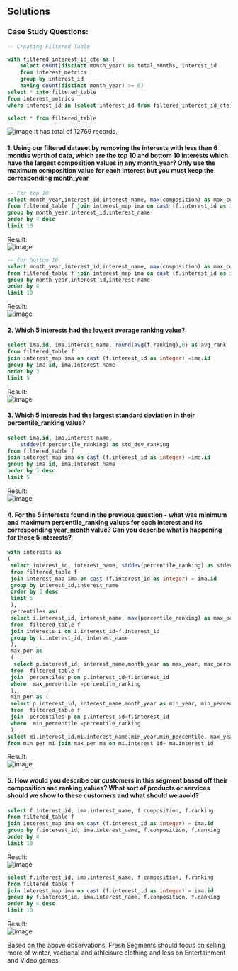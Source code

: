 ## **Solutions**

### Case Study Questions: 


```sql
-- Creating Filtered Table

with filtered_interest_id_cte as (
	select count(distinct month_year) as total_months, interest_id
	from interest_metrics
	group by interest_id
	having count(distinct month_year) >= 6)
select * into filtered_table
from interest_metrics
where interest_id in (select interest_id from filtered_interest_id_cte)

select * from filtered_table
```
![image](https://github.com/user-attachments/assets/b6635fce-ba86-4a1d-b193-bfbcc0c8e6ca)
It has total of 12769 records.

#### 1. Using our filtered dataset by removing the interests with less than 6 months worth of data, which are the top 10 and bottom 10 interests which have the largest composition values in any month_year? Only use the maximum composition value for each interest but you must keep the corresponding month_year

```sql
-- For top 10
select month_year,interest_id,interest_name, max(composition) as max_composition
from filtered_table f join interest_map ima on cast (f.interest_id as integer) =ima.id
group by month_year,interest_id,interest_name
order by 4 desc
limit 10
```
Result:  
![image](https://github.com/user-attachments/assets/72914f90-f626-4f57-870b-a887a5e6169c)

```sql
-- For bottom 10
select month_year,interest_id,interest_name, max(composition) as max_composition
from filtered_table f join interest_map ima on cast (f.interest_id as integer) =ima.id
group by month_year,interest_id,interest_name
order by 4 
limit 10
```
Result:  
![image](https://github.com/user-attachments/assets/c881f6c5-bcbc-46c3-be45-2a56b7c06ead)


#### 2. Which 5 interests had the lowest average ranking value?

```sql
select ima.id, ima.interest_name, round(avg(f.ranking),0) as avg_rank
from filtered_table f
join interest_map ima on cast (f.interest_id as integer) =ima.id
group by ima.id, ima.interest_name
order by 3
limit 5
```
Result:  
![image](https://github.com/user-attachments/assets/05d6ed05-ec78-4d5a-8027-907276976201)

#### 3. Which 5 interests had the largest standard deviation in their percentile_ranking value?

```sql
select ima.id, ima.interest_name, 
	stddev(f.percentile_ranking) as std_dev_ranking
from filtered_table f
join interest_map ima on cast (f.interest_id as integer) =ima.id
group by ima.id, ima.interest_name
order by 3 desc
limit 5
```
Result:  
![image](https://github.com/user-attachments/assets/a467dde8-73ca-41b1-bb92-fae881e0b623)

#### 4. For the 5 interests found in the previous question - what was minimum and maximum percentile_ranking values for each interest and its corresponding year_month value? Can you describe what is happening for these 5 interests?

```sql
with interests as
(
 select interest_id, interest_name, stddev(percentile_ranking) as stdev_ranking
 from filtered_table f
 join interest_map ima on cast (f.interest_id as integer) = ima.id
 group by interest_id,interest_name
 order by 3 desc
 limit 5
 ),
 percentiles as(
 select i.interest_id, interest_name, max(percentile_ranking) as max_percentile,min(percentile_ranking) as min_percentile
 from  filtered_table f 
 join interests i on i.interest_id=f.interest_id
 group by i.interest_id, interest_name
 ), 
 max_per as
 (
  select p.interest_id, interest_name,month_year as max_year, max_percentile
 from  filtered_table f 
 join  percentiles p on p.interest_id=f.interest_id
 where  max_percentile =percentile_ranking
 ),
 min_per as ( 
 select p.interest_id, interest_name,month_year as min_year, min_percentile
 from  filtered_table f 
 join  percentiles p on p.interest_id=f.interest_id
 where  min_percentile =percentile_ranking
 )
select mi.interest_id,mi.interest_name,min_year,min_percentile, max_year, max_percentile
from min_per mi join max_per ma on mi.interest_id= ma.interest_id
```
Result:  
![image](https://github.com/user-attachments/assets/4d685de8-58a7-440d-9082-1d8eec8f43b6)

#### 5. How would you describe our customers in this segment based off their composition and ranking values? What sort of products or services should we show to these customers and what should we avoid?

```sql
select f.interest_id, ima.interest_name, f.composition, f.ranking
from filtered_table f
join interest_map ima on cast (f.interest_id as integer) = ima.id
group by f.interest_id, ima.interest_name, f.composition, f.ranking
order by 4
limit 10
```
Result:  
![image](https://github.com/user-attachments/assets/d08de4dc-d1ba-4243-8e48-7ab440dae2da)

```sql
select f.interest_id, ima.interest_name, f.composition, f.ranking
from filtered_table f
join interest_map ima on cast (f.interest_id as integer) = ima.id
group by f.interest_id, ima.interest_name, f.composition, f.ranking
order by 4 desc
limit 10
```
Result:  
![image](https://github.com/user-attachments/assets/d5ec95ef-cab1-4fb5-889a-33efccfec655)

Based on the above observations, Fresh Segments should focus on selling more of winter, vactional and athleisure clothing and less on Entertainment and Video games.
